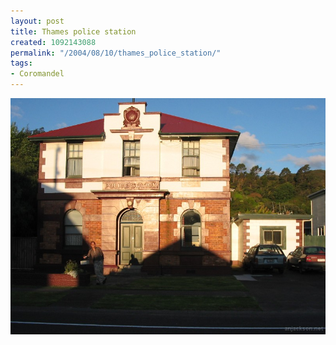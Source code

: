 ```yaml
---
layout: post
title: Thames police station
created: 1092143088
permalink: "/2004/08/10/thames_police_station/"
tags:
- Coromandel
---
```


<img src="/image/images/img_2205-1022.jpg"/>

